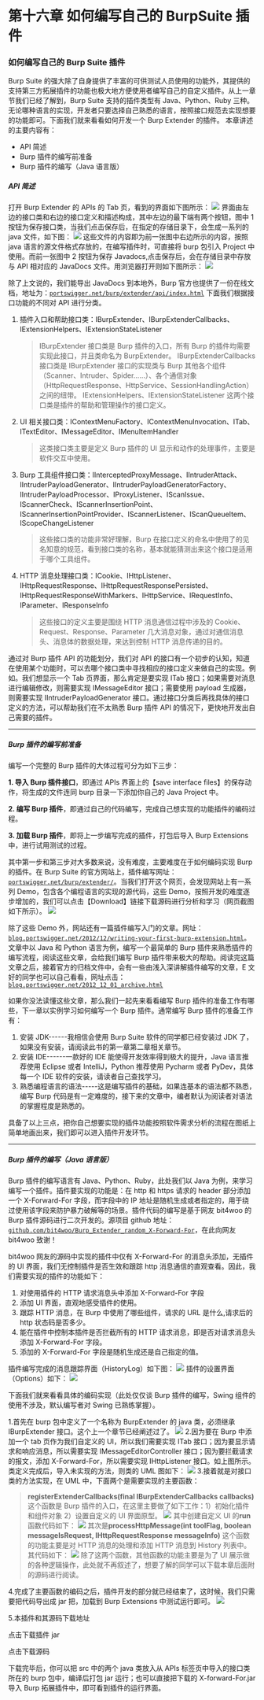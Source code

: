 # 第十六章 如何编写自己的 BurpSuite 插件

### 如何编写自己的 Burp Suite 插件

Burp Suite 的强大除了自身提供了丰富的可供测试人员使用的功能外，其提供的支持第三方拓展插件的功能也极大地方便使用者编写自己的自定义插件。从上一章节我们已经了解到，Burp Suite 支持的插件类型有 Java、Python、Ruby 三种。无论哪种语言的实现，开发者只要选择自己熟悉的语言，按照接口规范去实现想要的功能即可。下面我们就来看看如何开发一个 Burp Extender 的插件。 本章讲述的主要内容有：

*   API 简述
*   Burp 插件的编写前准备
*   Burp 插件的编写（Java 语言版）

##### API 简述

打开 Burp Extender 的 APIs 的 Tab 页，看到的界面如下图所示： ![](img/16_01.png) 界面由左边的接口类和右边的接口定义和描述构成，其中左边的最下端有两个按钮，图中 1 按钮为保存接口类，当我们点击保存后，在指定的存储目录下，会生成一系列的 java 文件，如下图： ![](img/16_02.png) 这些文件的内容即为前一张图中右边所示的内容，按照 java 语言的源文件格式存放的，在编写插件时，可直接将 burp 包引入 Project 中使用。而前一张图中 2 按钮为保存 Javadocs,点击保存后，会在存储目录中存放与 API 相对应的 JavaDocs 文件。用浏览器打开则如下图所示： ![](img/16_03.png)

除了上文说的，我们能导出 JavaDocs 到本地外，Burp 官方也提供了一份在线文档，地址为：[`portswigger.net/burp/extender/api/index.html`](https://portswigger.net/burp/extender/api/index.html) 下面我们根据接口功能的不同对 API 进行分类。

1.  插件入口和帮助接口类：IBurpExtender、IBurpExtenderCallbacks、IExtensionHelpers、IExtensionStateListener

    > IBurpExtender 接口类是 Burp 插件的入口，所有 Burp 的插件均需要实现此接口，并且类命名为 BurpExtender。 IBurpExtenderCallbacks 接口类是 IBurpExtender 接口的实现类与 Burp 其他各个组件（Scanner、Intruder、Spider......）、各个通信对象（HttpRequestResponse、HttpService、SessionHandlingAction）之间的纽带。 IExtensionHelpers、IExtensionStateListener 这两个接口类是插件的帮助和管理操作的接口定义。

2.  UI 相关接口类：IContextMenuFactory、IContextMenuInvocation、ITab、ITextEditor、IMessageEditor、IMenuItemHandler

    > 这类接口类主要是定义 Burp 插件的 UI 显示和动作的处理事件，主要是软件交互中使用。

3.  Burp 工具组件接口类：IInterceptedProxyMessage、IIntruderAttack、IIntruderPayloadGenerator、IIntruderPayloadGeneratorFactory、IIntruderPayloadProcessor、IProxyListener、IScanIssue、IScannerCheck、IScannerInsertionPoint、IScannerInsertionPointProvider、IScannerListener、IScanQueueItem、IScopeChangeListener

    > 这些接口类的功能非常好理解，Burp 在接口定义的命名中使用了的见名知意的规范，看到接口类的名称，基本就能猜测出来这个接口是适用于哪个工具组件。

4.  HTTP 消息处理接口类：ICookie、IHttpListener、IHttpRequestResponse、IHttpRequestResponsePersisted、IHttpRequestResponseWithMarkers、IHttpService、IRequestInfo、IParameter、IResponseInfo

    > 这些接口的定义主要是围绕 HTTP 消息通信过程中涉及的 Cookie、Request、Response、Parameter 几大消息对象，通过对通信消息头、消息体的数据处理，来达到控制 HTTP 消息传递的目的。

通过对 Burp 插件 API 的功能划分，我们对 API 的接口有一个初步的认知，知道在使用某个功能时，可以去哪个接口类中寻找相应的接口定义来做自己的实现。例如。我们想显示一个 Tab 页界面，那么肯定是要实现 ITab 接口；如果需要对消息进行编辑修改，则需要实现 IMessageEditor 接口；需要使用 payload 生成器，则需要实现 IIntruderPayloadGenerator 接口。通过接口分类后再找具体的接口定义的方法，可以帮助我们在不太熟悉 Burp 插件 API 的情况下，更快地开发出自己需要的插件。

* * *

##### Burp 插件的编写前准备

编写一个完整的 Burp 插件的大体过程可分为如下三步：

**1\. 导入 Burp 插件接口**，即通过 APIs 界面上的【save interface files】的保存动作，将生成的文件连同 burp 目录一下添加你自己的 Java Project 中。

**2\. 编写 Burp 插件**，即通过自己的代码编写，完成自己想实现的功能插件的编码过程。

**3\. 加载 Burp 插件**，即将上一步编写完成的插件，打包后导入 Burp Extensions 中，进行试用测试的过程。

其中第一步和第三步对大多数来说，没有难度，主要难度在于如何编码实现 Burp 的插件。在 Burp Suite 的官方网站上，插件编写网址：[`portswigger.net/burp/extender/`](https://portswigger.net/burp/extender/)。当我们打开这个网页，会发现网站上有一系列 Demo，包含各个编程语言的实现的源代码，这些 Demo，按照开发的难度逐步增加的，我们可以点击【Download】链接下载源码进行分析和学习（网页截图如下所示）。 ![](img/16_04.png)

除了这些 Demo 外，网站还有一篇插件编写入门的文章。网址：[`blog.portswigger.net/2012/12/writing-your-first-burp-extension.html`](http://blog.portswigger.net/2012/12/writing-your-first-burp-extension.html)。文章中以 Java 和 Python 语言为例，编写一个最简单的 Burp 插件来熟悉插件的编写流程，阅读这些文章，会给我们编写 Burp 插件带来极大的帮助。阅读完这篇文章之后，接着官方的归档文件中，会有一些由浅入深讲解插件编写的文章，E 文好的同学也可以自己看看，网址点击：[`blog.portswigger.net/2012_12_01_archive.html`](http://blog.portswigger.net/2012_12_01_archive.html)

如果你没法读懂这些文章，那么我们一起先来看看编写 Burp 插件的准备工作有哪些，下一章以实例学习如何编写一个 Burp 插件。通常编写 Burp 插件的准备工作有：

1.  安装 JDK------我相信会使用 Burp Suite 软件的同学都已经安装过 JDK 了，如果没有安装，请阅读此书的第一章第二章相关章节。
2.  安装 IDE------一款好的 IDE 能使得开发效率得到极大的提升，Java 语言推荐使用 Eclipse 或者 IntelliJ，Python 推荐使用 Pycharm 或者 PyDev，具体每一个 IDE 软件的安装，请读者自己查找学习。
3.  熟悉编程语言的语法-----这是编写插件的基础，如果连基本的语法都不熟悉，编写 Burp 代码是有一定难度的，接下来的文章中，编者默认为阅读者对语法的掌握程度是熟悉的。

具备了以上三点，把你自己想要实现的插件功能按照软件需求分析的流程在图纸上简单地画出来，我们即可以进入插件开发环节。

* * *

##### Burp 插件的编写（Java 语言版）

Burp 插件的编写语言有 Java、Python、Ruby，此处我们以 Java 为例，来学习编写一个插件。插件要实现的功能是：在 http 和 https 请求的 header 部分添加一个 X-Forward-For 字段，而字段中的 IP 地址是随机生成或者指定的，用于绕过使用该字段来防护暴力破解等的场景。插件代码的编写是基于网友 bit4woo 的 Burp 插件源码进行二次开发的。源项目 github 地址：[`github.com/bit4woo/Burp_Extender_random_X-Forward-For`](https://github.com/bit4woo/Burp_Extender_random_X-Forward-For)，在此向网友 bit4woo 致谢！

bit4woo 网友的源码中实现的插件中仅有 X-Forward-For 的消息头添加，无插件的 UI 界面，我们无控制插件是否生效和跟踪 http 消息通信的直观查看。因此，我们需要实现的插件的功能如下：

1.  对使用插件的 HTTP 请求消息头中添加 X-Forward-For 字段
2.  添加 UI 界面，直观地感受插件的使用。
3.  跟踪 HTTP 消息，在 Burp 中使用了哪些组件，请求的 URL 是什么,请求后的 http 状态码是否多少。
4.  能在插件中控制本插件是否拦截所有的 HTTP 请求消息，即是否对请求消息头添加 X-Forward-For 字段。
5.  添加的 X-Forward-For 字段是随机生成还是自己指定的值。

插件编写完成的消息跟踪界面（HistoryLog）如下图： ![](img/16_05.png) 插件的设置界面（Options）如下： ![](img/16_06.png)

下面我们就来看看具体的编码实现（此处仅仅谈 Burp 插件的编写，Swing 组件的使用不涉及，默认编写者对 Swing 已熟练掌握）。

1.首先在 burp 包中定义了一个名称为 BurpExtender 的 java 类，必须继承 IBurpExtender 接口。这个上一个章节已经阐述过了。 ![](img/16_07.png) 2.因为要在 Burp 中添加一个 tab 页作为我们自定义的 UI，所以我们需要实现 ITab 接口；因为要显示请求和响应消息，所以需要实现 IMessageEditorController 接口；因为要拦截请求的报文，添加 X-Forward-For，所以需要实现 IHttpListener 接口。如上图所示。类定义完成后，导入未实现的方法，则类的 UML 图如下： ![](img/16_08.png) 3.接着就是对接口类的方法实现，在 UML 中，下面两个是需要实现的主要函数：

> **registerExtenderCallbacks(final IBurpExtenderCallbacks callbacks)** 这个函数是 Burp 插件的入口，在这里主要做了如下工作：1）初始化插件和组件对象 2）设置自定义的 UI 界面原型。 ![](img/16_09.png) 其中创建自定义 UI 的**run**函数代码如下： ![](img/16_10.png) 其次是**processHttpMessage(int toolFlag, boolean messageIsRequest, IHttpRequestResponse messageInfo)** 这个函数的功能主要是对 HTTP 消息的处理和添加 HTTP 消息到 History 列表中。其代码如下： ![](img/16_11.png) 除了这两个函数，其他函数的功能主要是为了 UI 展示做的各种逻辑操作，此处就不再叙述了，想要了解的同学可以下载本章后面附的源码进行阅读。

4.完成了主要函数的编码之后，插件开发的部分就已经结束了，这时候，我们只需要把代码导出成 jar 把，加载到 Burp Extensions 中测试运行即可。 ![](img/16_12.png)

5.本插件和其源码下载地址

点击下载插件 jar

点击下载源码

下载完毕后，你可以把 src 中的两个 java 类放入从 APIs 标签页中导入的接口类所在的 burp 包中，编译后打包 jar 运行；也可以直接把下载的 X-forward-For.jar 导入 Burp 拓展插件中，即可看到插件的运行界面。